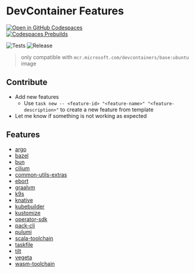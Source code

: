 # DevContainer Features

[![Open in GitHub Codespaces](https://github.com/codespaces/badge.svg)](https://github.com/codespaces/new/?repo=audacioustux%2Fdevcontainers&ref=master)  
[![Codespaces Prebuilds](https://github.com/audacioustux/devcontainers/actions/workflows/codespaces/create_codespaces_prebuilds/badge.svg)](https://github.com/audacioustux/devcontainers/actions/workflows/codespaces/create_codespaces_prebuilds)

![Tests](https://github.com/audacioustux/devcontainers/actions/workflows/test.yaml/badge.svg)
![Release](https://github.com/audacioustux/devcontainers/actions/workflows/release.yaml/badge.svg)

> only compatible with `mcr.microsoft.com/devcontainers/base:ubuntu` image

## Contribute

* Add new features
  * Use `task new -- <feature-id> "<feature-name>" "<feature-description>"` to create a new feature from template
* Let me know if something is not working as expected

## Features

<!-- FEATURES_LIST_START -->
* [argo](https://github.com/audacioustux/devcontainers/tree/main/src/argo)
* [bazel](https://github.com/audacioustux/devcontainers/tree/main/src/bazel)
* [bun](https://github.com/audacioustux/devcontainers/tree/main/src/bun)
* [cilium](https://github.com/audacioustux/devcontainers/tree/main/src/cilium)
* [common-utils-extras](https://github.com/audacioustux/devcontainers/tree/main/src/common-utils-extras)
* [ebort](https://github.com/audacioustux/devcontainers/tree/main/src/ebort)
* [graalvm](https://github.com/audacioustux/devcontainers/tree/main/src/graalvm)
* [k9s](https://github.com/audacioustux/devcontainers/tree/main/src/k9s)
* [knative](https://github.com/audacioustux/devcontainers/tree/main/src/knative)
* [kubebuilder](https://github.com/audacioustux/devcontainers/tree/main/src/kubebuilder)
* [kustomize](https://github.com/audacioustux/devcontainers/tree/main/src/kustomize)
* [operator-sdk](https://github.com/audacioustux/devcontainers/tree/main/src/operator-sdk)
* [pack-cli](https://github.com/audacioustux/devcontainers/tree/main/src/pack-cli)
* [pulumi](https://github.com/audacioustux/devcontainers/tree/main/src/pulumi)
* [scala-toolchain](https://github.com/audacioustux/devcontainers/tree/main/src/scala-toolchain)
* [taskfile](https://github.com/audacioustux/devcontainers/tree/main/src/taskfile)
* [tilt](https://github.com/audacioustux/devcontainers/tree/main/src/tilt)
* [vegeta](https://github.com/audacioustux/devcontainers/tree/main/src/vegeta)
* [wasm-toolchain](https://github.com/audacioustux/devcontainers/tree/main/src/wasm-toolchain)
<!-- FEATURES_LIST_END -->
